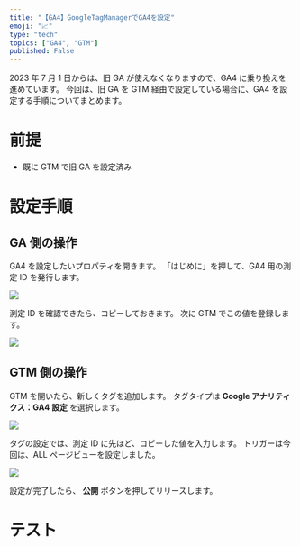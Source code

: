 ```yaml
---
title: "【GA4】GoogleTagManagerでGA4を設定"
emoji: "📈"
type: "tech"
topics: ["GA4", "GTM"]
published: False
---
```


2023 年 7 月 1 日からは、旧 GA が使えなくなりますので、GA4 に乗り換えを進めています。
今回は、旧 GA を GTM 経由で設定している場合に、GA4 を設定する手順についてまとめます。

# 前提

- 既に GTM で旧 GA を設定済み

# 設定手順

## GA 側の操作

GA4 を設定したいプロパティを開きます。
「はじめに」を押して、GA4 用の測定 ID を発行します。

![](https://storage.googleapis.com/zenn-user-upload/e1b9607e3142-20220624.png)

測定 ID を確認できたら、コピーしておきます。
次に GTM でこの値を登録します。

![](https://storage.googleapis.com/zenn-user-upload/37fcd1280337-20220624.png)

## GTM 側の操作

GTM を開いたら、新しくタグを追加します。
タグタイプは **Google アナリティクス：GA4 設定** を選択します。

![](https://storage.googleapis.com/zenn-user-upload/221982cdab06-20220624.png)

タグの設定では、測定 ID に先ほど、コピーした値を入力します。
トリガーは今回は、ALL ページビューを設定しました。

![](https://storage.googleapis.com/zenn-user-upload/cec44f6f8364-20220624.png)

設定が完了したら、 **公開** ボタンを押してリリースします。

# テスト
